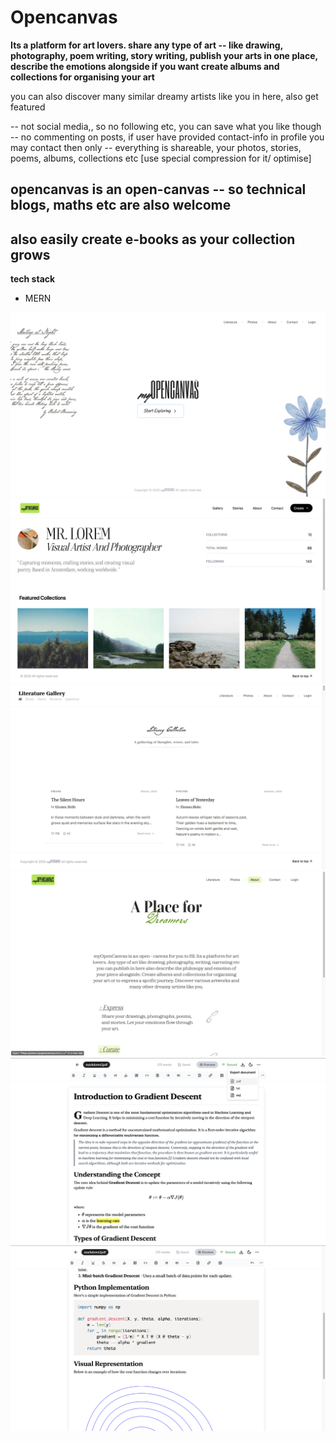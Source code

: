 # Opencanvas

**Its a platform for art lovers. share any type of art -- like drawing, photography, poem writing, story writing,
publish your arts in one place, describe the emotions alongside if you want
create albums and collections for organising your art**

you can also discover many similar dreamy artists like you in here, also get featured

-- not social media,, so no following etc, you can save what you like though
-- no commenting on posts, if user have provided contact-info in profile you may contact then only
-- everything is shareable, your photos, stories, poems, albums, collections etc [use special compression for it/ optimise]

## opencanvas is an open-canvas -- so technical blogs, maths etc are also welcome

## also easily create e-books as your collection grows

**tech stack**

- MERN

![i](./images/lp.png)
![i](./images/profile.png)
![i](./images/story-gallery.png)
![i](./images/about.png)
![i](./images/md1.png)
![i](./images/md2.png)

